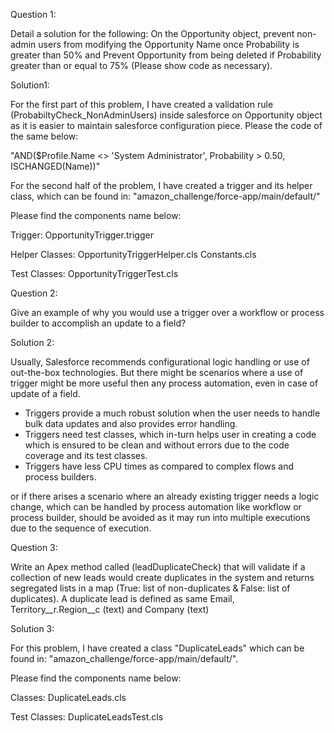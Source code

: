 Question 1:

Detail a solution for the following: On the Opportunity object, prevent non-admin users from modifying the Opportunity Name once Probability is greater than 50% and Prevent Opportunity from being deleted if Probability greater than or equal to 75% (Please show code as necessary).

Solution1:

For the first part of this problem, I have created a validation rule (ProbabiltyCheck_NonAdminUsers) inside salesforce on Opportunity object as it is easier to maintain salesforce configuration piece. Please the code of the same below:

"AND($Profile.Name <> 'System Administrator', Probability > 0.50, ISCHANGED(Name))"

For the second half of the problem, I have created a trigger and its helper class, which can be found in: "amazon_challenge/force-app/main/default/"

Please find the components name below:

Trigger:
OpportunityTrigger.trigger

Helper Classes:
OpportunityTriggerHelper.cls
Constants.cls

Test Classes:
OpportunityTriggerTest.cls




Question 2:

Give an example of why you would use a trigger over a workflow or process builder to accomplish an update to a field?

Solution 2:

Usually, Salesforce recommends configurational logic handling or use of out-the-box technologies. But there might be scenarios where a use of trigger might be more useful then any process automation, even in case of update of a field.

  - Triggers provide a much robust solution when the user needs to handle bulk data updates and also provides error handling.
  - Triggers need test classes, which in-turn helps user in creating a code which is ensured to be clean and without errors due to the code coverage and its test 
    classes.
  - Triggers have less CPU times as compared to complex flows and process builders.

  or if there arises a scenario where an already existing trigger needs a logic change, which can be handled by process automation like workflow or process builder, should be avoided as it may run into multiple executions due to the sequence of execution.




Question 3:

Write an Apex method called (leadDuplicateCheck) that will validate if a collection of new leads would create duplicates in the system and returns segregated lists in a map (True: list of non-duplicates & False: list of duplicates). A duplicate lead is defined as same Email, Territory__r.Region__c (text) and Company (text)

Solution 3:

For this problem, I have created a class "DuplicateLeads" which can be found in: "amazon_challenge/force-app/main/default/".

Please find the components name below:

Classes:
DuplicateLeads.cls

Test Classes:
DuplicateLeadsTest.cls